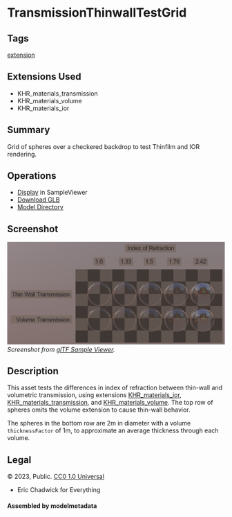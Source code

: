 # TransmissionThinwallTestGrid

## Tags

[extension](../Models-extension.md)

## Extensions Used

* KHR_materials_transmission
* KHR_materials_volume
* KHR_materials_ior

## Summary

Grid of spheres over a checkered backdrop to test Thinfilm and IOR rendering.

## Operations

* [Display](https://github.khronos.org/glTF-Sample-Viewer-Release/?model=https://raw.GithubUserContent.com/KhronosGroup/glTF-Sample-Assets/main/./Models/TransmissionThinwallTestGrid/glTF-Binary/TransmissionThinwallTestGrid.glb) in SampleViewer
* [Download GLB](https://raw.GithubUserContent.com/KhronosGroup/glTF-Sample-Assets/main/./Models/TransmissionThinwallTestGrid/glTF-Binary/TransmissionThinwallTestGrid.glb)
* [Model Directory](./)

## Screenshot

![Screenshot from glTF Sample Viewer](screenshot/screenshot_Large.jpg)
<br/>_Screenshot from [glTF Sample Viewer](https://github.khronos.org/glTF-Sample-Viewer-Release/)._

## Description

This asset tests the differences in index of refraction between thin-wall and volumetric transmission, using extensions [KHR_materials_ior](https://github.com/KhronosGroup/glTF/tree/main/extensions/2.0/Khronos/KHR_materials_ior), [KHR_materials_transmission](https://github.com/KhronosGroup/glTF/tree/main/extensions/2.0/Khronos/KHR_materials_transmission), and [KHR_materials_volume](https://github.com/KhronosGroup/glTF/tree/main/extensions/2.0/Khronos/KHR_materials_volume). The top row of spheres omits the volume extension to cause thin-wall behavior.

The spheres in the bottom row are 2m in diameter with a volume `thicknessFactor` of 1m, to approximate an average thickness through each volume.

## Legal

&copy; 2023, Public. [CC0 1.0 Universal](https://creativecommons.org/publicdomain/zero/1.0/legalcode)

 - Eric Chadwick for Everything

#### Assembled by modelmetadata